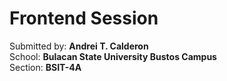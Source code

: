 # <b>Frontend Session</b><br>

Submitted by: <b>Andrei T. Calderon</b><br>
School: <b>Bulacan State University Bustos Campus</b><br>
Section: <b>BSIT-4A</b><br>
